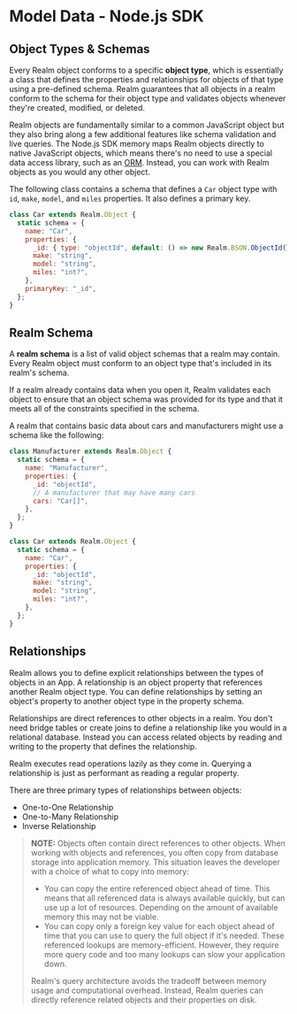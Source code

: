 # Model Data - Node.js SDK
## Object Types & Schemas
Every Realm object conforms to a specific **object type**, which is essentially
a class that defines the properties and relationships for objects of that type using a pre-defined
schema. Realm guarantees that all objects in a realm conform to
the schema for their object type and validates objects whenever they're created,
modified, or deleted.

Realm objects are fundamentally similar to a common JavaScript object but they
also bring along a few additional features like schema validation and live
queries. The Node.js SDK memory maps Realm objects directly
to native JavaScript objects, which means there's no need to use a special data
access library, such as an [ORM](https://en.wikipedia.org/wiki/Object-relational_mapping).
Instead, you can work with Realm objects as you would any other object.

The following class contains a schema that defines a `Car` object type with
`id`, `make`, `model`, and `miles` properties. It also defines a primary key.

```javascript
class Car extends Realm.Object {
  static schema = {
    name: "Car",
    properties: {
      _id: { type: "objectId", default: () => new Realm.BSON.ObjectId() },
      make: "string",
      model: "string",
      miles: "int?",
    },
    primaryKey: "_id",
  };
}

```

## Realm Schema
A **realm schema** is a list of valid object schemas that a realm may contain. Every Realm object must conform
to an object type that's included in its realm's schema.

If a realm already contains data when you open it, Realm
validates each object to ensure that an object schema was provided for its type
and that it meets all of the constraints specified in the schema.

A realm that contains basic data about cars and manufacturers might use a
schema like the following:

```javascript
class Manufacturer extends Realm.Object {
  static schema = {
    name: "Manufacturer",
    properties: {
      _id: "objectId",
      // A manufacturer that may have many cars
      cars: "Car[]",
    },
  };
}

class Car extends Realm.Object {
  static schema = {
    name: "Car",
    properties: {
      _id: "objectId",
      make: "string",
      model: "string",
      miles: "int?",
    },
  };
}

```

## Relationships
Realm allows you to define explicit relationships between the types of
objects in an App. A relationship is an object property that references
another Realm object type. You can define
relationships by setting an object's property to another object type
in the property schema.

Relationships are direct references to other objects in a realm.
You don't need bridge tables or create joins to define a relationship like you
would in a relational database.
Instead you can access related objects by reading and writing to the property
that defines the relationship.

Realm executes read operations lazily as they come in.
Querying a relationship is just as performant as reading a regular property.

There are three primary types of relationships between objects:

- One-to-One Relationship
- One-to-Many Relationship
- Inverse Relationship

> **NOTE:**
> Objects often contain direct references to other objects.
When working with objects and references,
you often copy from database storage into application memory.
This situation leaves the developer with a choice of what to copy into memory:
>
> - You can copy the entire referenced object ahead of time.
This means that all referenced data is always available quickly,
but can use up a lot of resources. Depending on the amount of available memory
this may not be viable.
> - You can copy only a foreign key value for each object ahead of time that you
can use to query the full object if it's needed.
These referenced lookups are memory-efficient.
However, they require more query code and too many lookups can slow your application down.
>
> Realm's query architecture avoids the tradeoff between memory usage and computational overhead.
Instead, Realm queries can directly reference related objects and their properties on disk.
>
